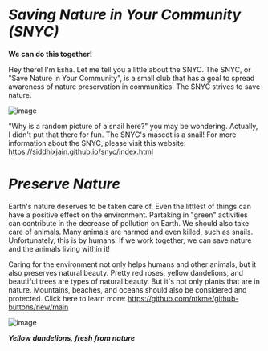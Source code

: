 

# _Saving Nature in Your Community (SNYC)_
**We can do this together!**

Hey there! I'm Esha. Let me tell you a little about the SNYC. The SNYC, or "Save Nature in Your Community",  is a small club that has a goal to spread awareness of nature preservation in communities. The SNYC strives to save nature. 

   ![image](https://user-images.githubusercontent.com/83734393/117228709-6b4cde00-adce-11eb-8032-115a8bcd617b.png)

"Why is a random picture of a snail here?" you may be wondering. Actually, I didn't put that there for fun. The SNYC's mascot is a snail! For more information about the SNYC, please visit this website:  https://siddhixjain.github.io/snyc/index.html
 
  # _Preserve Nature_
  
  Earth's nature deserves to be taken care of. Even the littlest of things can have a positive effect on the environment. Partaking in "green" activities can contribute in the decrease of pollution on Earth. We should also take care of animals. Many animals are harmed and even killed, such as snails. Unfortunately, this is by humans. If we work together, we can save nature and the animals living within it! 
 
 Caring for the environment not only helps humans and other animals, but it also preserves natural beauty. Pretty red roses, yellow dandelions, and beautiful trees are types of natural beauty. But it's not only plants that are in nature. Mountains, beaches, and oceans should also be considered and protected. Click here to learn more: https://github.com/ntkme/github-buttons/new/main
  

   ![image](https://user-images.githubusercontent.com/83734393/117229872-ba940e00-add0-11eb-8d19-cc1cf003f6c0.png)
   
   **_Yellow dandelions, fresh from nature_**
  
